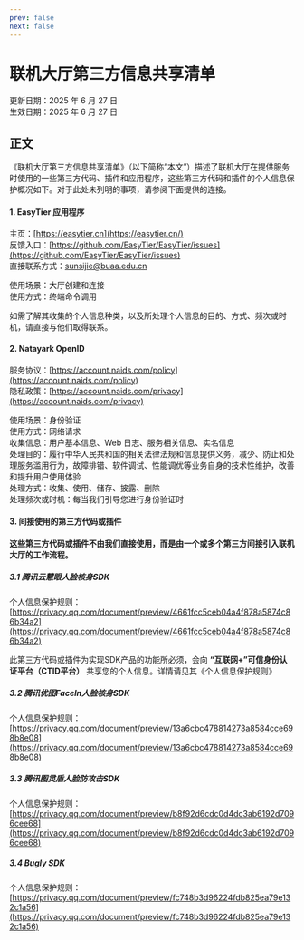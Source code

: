 ```yaml
---
prev: false
next: false
---
```


# 联机大厅第三方信息共享清单

更新日期：2025 年 6 月 27 日  
生效日期：2025 年 6 月 27 日  

## 正文

《联机大厅第三方信息共享清单》（以下简称“本文”）描述了联机大厅在提供服务时使用的一些第三方代码、插件和应用程序，这些第三方代码和插件的个人信息保护概况如下。对于此处未列明的事项，请参阅下面提供的连接。

#### 1. EasyTier 应用程序

主页：[https://easytier.cn](https://easytier.cn/)  
反馈入口：[https://github.com/EasyTier/EasyTier/issues](https://github.com/EasyTier/EasyTier/issues)  
直接联系方式：[sunsijie@buaa.edu.cn](mailto:sunsijie@buaa.edu.cn)

使用场景：大厅创建和连接  
使用方式：终端命令调用

如需了解其收集的个人信息种类，以及所处理个人信息的目的、方式、频次或时机，请直接与他们取得联系。

#### 2. Natayark OpenID

服务协议：[https://account.naids.com/policy](https://account.naids.com/policy)  
隐私政策：[https://account.naids.com/privacy](https://account.naids.com/privacy)

使用场景：身份验证  
使用方式：网络请求  
收集信息：用户基本信息、Web 日志、服务相关信息、实名信息  
处理目的：履行中华人民共和国的相关法律法规和信息提供义务，减少、防止和处理服务滥用行为，故障排错、软件调试、性能调优等业务自身的技术性维护，改善和提升用户使用体验  
处理方式：收集、使用、储存、披露、删除  
处理频次或时机：每当我们引导您进行身份验证时

#### 3. 间接使用的第三方代码或插件

**这些第三方代码或插件不由我们直接使用，而是由一个或多个第三方间接引入联机大厅的工作流程。**

##### 3.1 腾讯云慧眼人脸核身SDK

个人信息保护规则：[https://privacy.qq.com/document/preview/4661fcc5ceb04a4f878a5874c86b34a2](https://privacy.qq.com/document/preview/4661fcc5ceb04a4f878a5874c86b34a2)

此第三方代码或插件为实现SDK产品的功能所必须，会向 **“互联网+”可信身份认证平台（CTID平台）** 共享您的个人信息。详情请见其《个人信息保护规则》

##### 3.2 腾讯优图Faceln人脸核身SDK

个人信息保护规则：[https://privacy.qq.com/document/preview/13a6cbc478814273a8584cce698b8e08](https://privacy.qq.com/document/preview/13a6cbc478814273a8584cce698b8e08)

##### 3.3 腾讯图灵盾人脸防攻击SDK

个人信息保护规则：[https://privacy.qq.com/document/preview/b8f92d6cdc0d4dc3ab6192d7096cee68](https://privacy.qq.com/document/preview/b8f92d6cdc0d4dc3ab6192d7096cee68)

##### 3.4 Bugly SDK

个人信息保护规则：[https://privacy.qq.com/document/preview/fc748b3d96224fdb825ea79e132c1a56](https://privacy.qq.com/document/preview/fc748b3d96224fdb825ea79e132c1a56)
